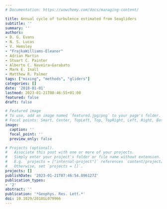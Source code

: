 ```yaml
---
# Documentation: https://wowchemy.com/docs/managing-content/

title: Annual cycle of turbulence estimated from Seagliders
subtitle: ''
summary: ''
authors:
- D. G. Evans
- N. S. Lucas
- V. Hemsley
- "FrajkaWilliams-Eleanor"
- Adrian Martin
- Stuart C. Painter
- Alberto C. Naveira~Garabato
- Mark E. Inall
- Matthew R. Palmer
tags: ["mixing", "methods", "gliders"]
categories: []
date: '2018-01-01'
lastmod: 2023-01-21T08:46:55+01:00
featured: false
draft: false

# Featured image
# To use, add an image named `featured.jpg/png` to your page's folder.
# Focal points: Smart, Center, TopLeft, Top, TopRight, Left, Right, BottomLeft, Bottom, BottomRight.
image:
  caption: ''
  focal_point: ''
  preview_only: false

# Projects (optional).
#   Associate this post with one or more of your projects.
#   Simply enter your project's folder or file name without extension.
#   E.g. `projects = ["internal-project"]` references `content/project/deep-learning/index.md`.
#   Otherwise, set `projects = []`.
projects: []
publishDate: '2023-01-21T07:46:54.896127Z'
publication_types:
- '2'
abstract: ''
publication: '*Geophys. Res. Lett.*'
doi: 10.1029/2018GL079966
---
```

